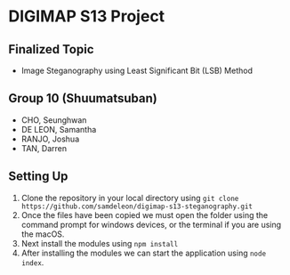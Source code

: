 # DIGIMAP S13 Project

## Finalized Topic
- Image Steganography using Least Significant Bit (LSB) Method

## Group 10 (Shuumatsuban)
- CHO, Seunghwan
- DE LEON, Samantha
- RANJO, Joshua
- TAN, Darren

## Setting Up
1. Clone the repository in your local directory using `git clone https://github.com/samdeleon/digimap-s13-steganography.git`
2. Once the files have been copied we must open the folder using the command prompt for windows devices, or the terminal if you are using the macOS.
3. Next install the modules using `npm install`
4. After installing the modules we can start the application using `node index`.
